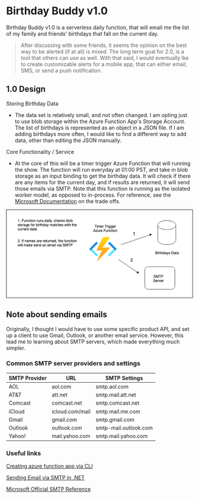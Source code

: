 # Birthday Buddy v1.0
Birthday Buddy v1.0 is a serverless daily function, that will email me the list of my family and friends' birthdays that fall on the current day. 

 > After discussing with some friends, it seems the opinion on the best way to be alerted (if at all) is mixed. The long term goal for 2.0, is a tool that others can use as well. With that said, I would eventually lke to create customizable alerts for a mobile app, that can either email, SMS, or send a push notification.


## 1.0 Design
Storing Birthday Data
- The data set is relatively small, and not often changed. I am opting just to use blob storage within the Azure Function App's Storage Account. The list of birthdays is represented as an object in a JSON file. If I am adding birthdays more often, I would like to find a different way to add data, other than editing the JSON manually.

Core Functionality / Service
- At the core of this will be a timer trigger Azure Function that will running the show. The function will run everyday at 01:00 PST, and take in blob storage as an input binding to get the birthday data. It will check if there are any items for the current day, and if results are returned, it will send those emails via SMTP. Note that this function is running as the isolated worker model, as opposed to in-process. For reference, see the [Microsoft Documentation](https://learn.microsoft.com/en-us/azure/azure-functions/dotnet-isolated-in-process-differences) on the trade offs.

![Architecture Image File](resources/images/birthday-buddy-architecture.png)

## Note about sending emails
Originally, I thought I would have to use some specific product API, and set up a client to use Gmail, Outlook, or another email service. However, this lead me to learning about SMTP servers, which made everything much simpler.  

### Common SMTP server providers and settings
| SMTP Provider | URL | SMTP Settings |
| ----------- | ----------- | ----------- |
| AOL | aol.com | smtp.aol.com |
| AT&T | att.net | smtp.mail.att.net |
| Comcast | comcast.net | smtp.comcast.net |
| iCloud | icloud.com/mail | smtp.mail.me.com |
| Gmail | gmail.com | smtp.gmail.com |
| Outlook | outlook.com | smtp-mail.outlook.com |
| Yahoo! | mail.yahoo.com | smtp.mail.yahoo.com |

### Useful links
[Creating azure function app via CLI](https://learn.microsoft.com/en-us/azure/azure-functions/create-first-function-cli-csharp?tabs=windows%2Cazure-cli)

[Sending Email via SMTP in .NET](https://developers.google.com/api-client-library/dotnet/apis/gmail/v1)

[Microsoft Official SMTP Reference](https://learn.microsoft.com/en-us/dotnet/api/system.net.mail.smtpclient?view=net-6.0#:~:text=Important,used%20on%20GitHub)